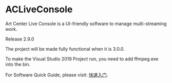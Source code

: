 # ACLiveConsole
Art Center Live Console is a UI-friendly software to manage multi-streaming work.

Release 2.9.0

The project will be made fully functional when it is 3.0.0.

To make the Visual Studio 2019 Project run, you need to add ffmpeg.exe into the bin.

For Software Quick Guide, please visit: [快速入门](https://github.com/LogCreative/ACLiveConsole/wiki/%E5%BF%AB%E9%80%9F%E5%85%A5%E9%97%A8).
